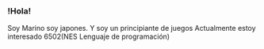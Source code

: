 ### !Hola!
Soy Marino soy japones.
Y soy un principiante de juegos
Actualmente estoy interesado 6502(NES Lenguaje de programación)

<!--
**MariallenaHax/MariallenaHax** is a ✨ _special_ ✨ repository because its `README.md` (this file) appears on your GitHub profile.

Here are some ideas to get you started:

- 🔭 I’m currently working on ...
- 🌱 I’m currently learning ...
- 👯 I’m looking to collaborate on ...
- 🤔 I’m looking for help with ...
- 💬 Ask me about ...
- 📫 How to reach me: ...
- 😄 Pronouns: ...
- ⚡ Fun fact: ...
-->
